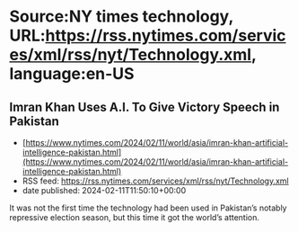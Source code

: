 # Source:NY times technology, URL:https://rss.nytimes.com/services/xml/rss/nyt/Technology.xml, language:en-US

## Imran Khan Uses A.I. To Give Victory Speech in Pakistan
 - [https://www.nytimes.com/2024/02/11/world/asia/imran-khan-artificial-intelligence-pakistan.html](https://www.nytimes.com/2024/02/11/world/asia/imran-khan-artificial-intelligence-pakistan.html)
 - RSS feed: https://rss.nytimes.com/services/xml/rss/nyt/Technology.xml
 - date published: 2024-02-11T11:50:10+00:00

It was not the first time the technology had been used in Pakistan’s notably repressive election season, but this time it got the world’s attention.

